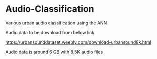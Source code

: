 # Audio-Classification
Various urban audio classification using the ANN

Audio data to be download from below link

https://urbansounddataset.weebly.com/download-urbansound8k.html

Audio data is around 6 GB with 8.5K audio files

